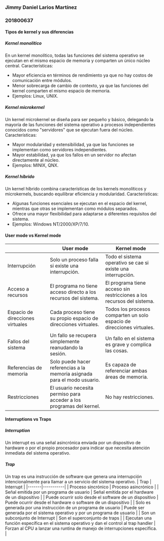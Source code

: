 ### Jimmy Daniel Larios Martínez
### 201800637




#### Tipos de kernel y sus diferencias
##### Kernel monolítico
En un kernel monolítico, todas las funciones del sistema operativo se ejecutan en el mismo espacio de memoria y comparten un único núcleo central.
Características:
- Mayor eficiencia en términos de rendimiento ya que no hay costos de comunicación entre módulos.
- Menor sobrecarga de cambio de contexto, ya que las funciones del kernel comparten el mismo espacio de memoria.
- Ejemplos: Linux, UNIX.

##### Kernel microkernel
Un kernel microkernel se diseña para ser pequeño y básico, delegando la mayoría de las funciones del sistema operativo a procesos independientes conocidos como "servidores" que se ejecutan fuera del núcleo.
Características:
- Mayor modularidad y extensibilidad, ya que las funciones se implementan como servidores independientes.
- Mayor estabilidad, ya que los fallos en un servidor no afectan directamente al núcleo.
- Ejemplos: MINIX, QNX.

##### Kernel híbrido
Un kernel híbrido combina características de los kernels monolíticos y microkernels, buscando equilibrar eficiencia y modularidad.
Características:
- Algunas funciones esenciales se ejecutan en el espacio del kernel, mientras que otras se implementan como módulos separados.
- Ofrece una mayor flexibilidad para adaptarse a diferentes requisitos del sistema.
- Ejemplos: Windows NT/2000/XP/7/10.

#### User mode vs Kernel mode
|                                  | User mode | Kernel mode                                                  |
|----------------------------------|----------|--------------------------------------------------------------|
| Interrupción                     | Solo un proceso falla si existe una interrupción.   | Todo el sistema operativo se cae si existe una interrupción. |
| Acceso a recursos                | El programa no tiene acceso directo a los recursos del sistema.   | El programa tiene acceso sin restricciones a los recursos del sistema.                                                             |
| Espacio de direcciones virtuales | Cada proceso tiene su propio espacio de direcciones virtuales.   | Todos los procesos comparten un solo espacio de direcciones virtuales.                                                       |
| Fallos del sistema               | Un fallo se recupera simplemente reanudando la sesión.   | Un fallo en el sistema es grave y complica las cosas.                                                       |
| Referencias de memoria           | Solo puede hacer referencias a la memoria asignada para el modo usuario.   | Es capaza de referenciar ambas áreas de memoria.                                                       |
| Restricciones                    | El usuario necesita permiso para acceder a los programas del kernel.   | No hay restricciones.                                                       |


#### Interruptions vs Traps
##### Interruption
Un interrupt es una señal asincrónica enviada por un dispositivo de hardware o por el propio procesador para indicar que necesita atención inmediata del sistema operativo.

##### Trap
Un trap es una instrucción de software que genera una interrupción intencionalmente para llamar a un servicio del sistema operativo.
| Trap  | Interrupt |
|-------|-----------|
| Proceso sincrónico | Proceso asincrónico    |
| Señal emitida por un programa de usuario | Señal emitida por el hardware de un dispositivo    |
| Puede ocurrir solo desde el software de un dispositivo | Puede ocurrir desde el hardware o software de un dispositivo    |
| Solo es generada por una instrucción de un programa de usuario | Puede ser generada por el sistema operativo y por un programa de usuario    |
| Son un subconjunto de Interrupt | Son el superconjunto de traps    |
| Ejecutan una función específica en el sistema operativo y dan el control al trap handler | Forzan al CPU a lanzar una runtina de manejo de interrupciones específica.      |
